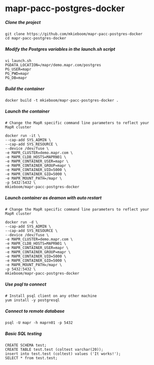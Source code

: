 # mapr-pacc-postgres-docker

##### Clone the project
```
git clone https://github.com/mkieboom/mapr-pacc-postgres-docker  
cd mapr-pacc-postgres-docker  
```

##### Modify the Postgres variables in the launch.sh script  
```
vi launch.sh
PGDATA_LOCATION=/mapr/demo.mapr.com/postgres
PG_USER=mapr
PG_PWD=mapr
PG_DB=mapr
```

##### Build the container  
```
docker build -t mkieboom/mapr-pacc-postgres-docker .
```

##### Launch the container 
```
# Change the MapR specific command line parameters to reflect your MapR cluster 
  
docker run -it \
--cap-add SYS_ADMIN \
--cap-add SYS_RESOURCE \
--device /dev/fuse \
-e MAPR_CLUSTER=demo.mapr.com \
-e MAPR_CLDB_HOSTS=MAPRN01 \
-e MAPR_CONTAINER_USER=mapr \
-e MAPR_CONTAINER_GROUP=mapr \
-e MAPR_CONTAINER_UID=5000 \
-e MAPR_CONTAINER_GID=5000 \
-e MAPR_MOUNT_PATH=/mapr \
-p 5432:5432 \
mkieboom/mapr-pacc-postgres-docker
```
##### Launch container as deamon with auto restart  
```
# Change the MapR specific command line parameters to reflect your MapR cluster 
  
docker run -d \
--cap-add SYS_ADMIN \
--cap-add SYS_RESOURCE \
--device /dev/fuse \
-e MAPR_CLUSTER=demo.mapr.com \
-e MAPR_CLDB_HOSTS=MAPRN01 \
-e MAPR_CONTAINER_USER=mapr \
-e MAPR_CONTAINER_GROUP=mapr \
-e MAPR_CONTAINER_UID=5000 \
-e MAPR_CONTAINER_GID=5000 \
-e MAPR_MOUNT_PATH=/mapr \
-p 5432:5432 \
mkieboom/mapr-pacc-postgres-docker
```

##### Use psql to connect  
```
# Install psql client on any other machine  
yum install -y postgresql
```

##### Connect to remote database  
```
psql -U mapr -h maprn01 -p 5432
```

##### Basic SQL testing
```
CREATE SCHEMA test;
CREATE TABLE test.test (coltest varchar(20));
insert into test.test (coltest) values ('It works!');
SELECT * from test.test;
```
